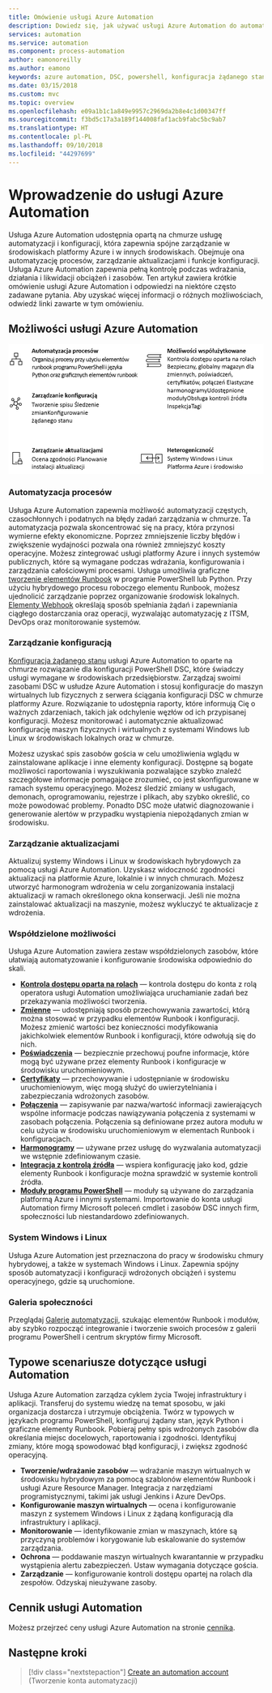 ```yaml
---
title: Omówienie usługi Azure Automation
description: Dowiedz się, jak używać usługi Azure Automation do automatyzacji cyklu życia infrastruktury i aplikacji.
services: automation
ms.service: automation
ms.component: process-automation
author: eamonoreilly
ms.author: eamono
keywords: azure automation, DSC, powershell, konfiguracja żądanego stanu, zarządzanie aktualizacjami, śledzenie zmian, spis, elementy runbook, python, graficzne
ms.date: 03/15/2018
ms.custom: mvc
ms.topic: overview
ms.openlocfilehash: e09a1b1c1a849e9957c2969da2b8e4c1d00347ff
ms.sourcegitcommit: f3bd5c17a3a189f144008faf1acb9fabc5bc9ab7
ms.translationtype: HT
ms.contentlocale: pl-PL
ms.lasthandoff: 09/10/2018
ms.locfileid: "44297699"
---
```

# <a name="an-introduction-to-azure-automation"></a>Wprowadzenie do usługi Azure Automation

Usługa Azure Automation udostępnia opartą na chmurze usługę automatyzacji i konfiguracji, która zapewnia spójne zarządzanie w środowiskach platformy Azure i w innych środowiskach. Obejmuje ona automatyzację procesów, zarządzanie aktualizacjami i funkcje konfiguracji. Usługa Azure Automation zapewnia pełną kontrolę podczas wdrażania, działania i likwidacji obciążeń i zasobów.
Ten artykuł zawiera krótkie omówienie usługi Azure Automation i odpowiedzi na niektóre często zadawane pytania. Aby uzyskać więcej informacji o różnych możliwościach, odwiedź linki zawarte w tym omówieniu.

## <a name="azure-automation-capabilities"></a>Możliwości usługi Azure Automation

![Możliwości automatyzacji — omówienie](media/automation-overview/automation-overview.png)

### <a name="process-automation"></a>Automatyzacja procesów

Usługa Azure Automation zapewnia możliwość automatyzacji częstych, czasochłonnych i podatnych na błędy zadań zarządzania w chmurze. Ta automatyzacja pozwala skoncentrować się na pracy, która przynosi wymierne efekty ekonomiczne. Poprzez zmniejszenie liczby błędów i zwiększenie wydajności pozwala ona również zmniejszyć koszty operacyjne. Możesz zintegrować usługi platformy Azure i innych systemów publicznych, które są wymagane podczas wdrażania, konfigurowania i zarządzania całościowymi procesami. Usługa umożliwia graficzne [tworzenie elementów Runbook](automation-runbook-types.md) w programie PowerShell lub Python. Przy użyciu hybrydowego procesu roboczego elementu Runbook, możesz ujednolicić zarządzanie poprzez organizowanie środowisk lokalnych. [Elementy Webhook](automation-webhooks.md) określają sposób spełniania żądań i zapewniania ciągłego dostarczania oraz operacji, wyzwalając automatyzację z ITSM, DevOps oraz monitorowanie systemów.

### <a name="configuration-management"></a>Zarządzanie konfiguracją

[Konfiguracja żądanego stanu](automation-dsc-overview.md) usługi Azure Automation to oparte na chmurze rozwiązanie dla konfiguracji PowerShell DSC, które świadczy usługi wymagane w środowiskach przedsiębiorstw. Zarządzaj swoimi zasobami DSC w usłudze Azure Automation i stosuj konfiguracje do maszyn wirtualnych lub fizycznych z serwera ściągania konfiguracji DSC w chmurze platformy Azure. Rozwiązanie to udostępnia raporty, które informują Cię o ważnych zdarzeniach, takich jak odchylenie węzłów od ich przypisanej konfiguracji. Możesz monitorować i automatycznie aktualizować konfigurację maszyn fizycznych i wirtualnych z systemami Windows lub Linux w środowiskach lokalnych oraz w chmurze.

Możesz uzyskać spis zasobów gościa w celu umożliwienia wglądu w zainstalowane aplikacje i inne elementy konfiguracji. Dostępne są bogate możliwości raportowania i wyszukiwania pozwalające szybko znaleźć szczegółowe informacje pomagające zrozumieć, co jest skonfigurowane w ramach systemu operacyjnego. Możesz śledzić zmiany w usługach, demonach, oprogramowaniu, rejestrze i plikach, aby szybko określić, co może powodować problemy. Ponadto DSC może ułatwić diagnozowanie i generowanie alertów w przypadku wystąpienia niepożądanych zmian w środowisku.

### <a name="update-management"></a>Zarządzanie aktualizacjami

Aktualizuj systemy Windows i Linux w środowiskach hybrydowych za pomocą usługi Azure Automation. Uzyskasz widoczność zgodności aktualizacji na platformie Azure, lokalnie i w innych chmurach. Możesz utworzyć harmonogram wdrożenia w celu zorganizowania instalacji aktualizacji w ramach określonego okna konserwacji. Jeśli nie można zainstalować aktualizacji na maszynie, możesz wykluczyć te aktualizacje z wdrożenia.

### <a name="shared-capabilities"></a>Współdzielone możliwości

Usługa Azure Automation zawiera zestaw współdzielonych zasobów, które ułatwiają automatyzowanie i konfigurowanie środowiska odpowiednio do skali.

* **[Kontrola dostępu oparta na rolach](automation-role-based-access-control.md)** — kontrola dostępu do konta z rolą operatora usługi Automation umożliwiająca uruchamianie zadań bez przekazywania możliwości tworzenia.
* **[Zmienne](automation-variables.md)** — udostępniają sposób przechowywania zawartości, którą można stosować w przypadku elementów Runbook i konfiguracji. Możesz zmienić wartości bez konieczności modyfikowania jakichkolwiek elementów Runbook i konfiguracji, które odwołują się do nich.
* **[Poświadczenia](automation-credentials.md)** — bezpiecznie przechowuj poufne informacje, które mogą być używane przez elementy Runbook i konfiguracje w środowisku uruchomieniowym.
* **[Certyfikaty](automation-certificates.md)** — przechowywanie i udostępnianie w środowisku uruchomieniowym, więc mogą służyć do uwierzytelniania i zabezpieczania wdrożonych zasobów.
* **[Połączenia](automation-connections.md)** — zapisywanie par nazwa/wartość informacji zawierających wspólne informacje podczas nawiązywania połączenia z systemami w zasobach połączenia. Połączenia są definiowane przez autora modułu w celu użycia w środowisku uruchomieniowym w elementach Runbook i konfiguracjach.
* **[Harmonogramy](automation-schedules.md)** — używane przez usługę do wyzwalania automatyzacji we wstępnie zdefiniowanym czasie.
* **[Integracja z kontrolą źródła](automation-source-control-integration.md)** — wspiera konfigurację jako kod, gdzie elementy Runbook i konfiguracje można sprawdzić w systemie kontroli źródła.
* **[Moduły programu PowerShell](automation-integration-modules.md)** — moduły są używane do zarządzania platformą Azure i innymi systemami. Importowanie do konta usługi Automation firmy Microsoft poleceń cmdlet i zasobów DSC innych firm, społeczności lub niestandardowo zdefiniowanych.

### <a name="windows-and-linux"></a>System Windows i Linux

Usługa Azure Automation jest przeznaczona do pracy w środowisku chmury hybrydowej, a także w systemach Windows i Linux. Zapewnia spójny sposób automatyzacji i konfiguracji wdrożonych obciążeń i systemu operacyjnego, gdzie są uruchomione.

### <a name="community-gallery"></a>Galeria społeczności

Przeglądaj [Galerię automatyzacji](automation-runbook-gallery.md), szukając elementów Runbook i modułów, aby szybko rozpocząć integrowanie i tworzenie swoich procesów z galerii programu PowerShell i centrum skryptów firmy Microsoft.

## <a name="common-scenarios-for-automation"></a>Typowe scenariusze dotyczące usługi Automation

Usługa Azure Automation zarządza cyklem życia Twojej infrastruktury i aplikacji. Transferuj do systemu wiedzę na temat sposobu, w jaki organizacja dostarcza i utrzymuje obciążenia. Twórz w typowych w językach programu PowerShell, konfiguruj żądany stan, język Python i graficzne elementy Runbook. Pobieraj pełny spis wdrożonych zasobów dla określania miejsc docelowych, raportowania i zgodności. Identyfikuj zmiany, które mogą spowodować błąd konfiguracji, i zwiększ zgodność operacyjną.

* **Tworzenie/wdrażanie zasobów** — wdrażanie maszyn wirtualnych w środowisku hybrydowym za pomocą szablonów elementów Runbook i usługi Azure Resource Manager. Integracja z narzędziami programistycznymi, takimi jak usługi Jenkins i Azure DevOps.
* **Konfigurowanie maszyn wirtualnych** — ocena i konfigurowanie maszyn z systemem Windows i Linux z żądaną konfiguracją dla infrastruktury i aplikacji.
* **Monitorowanie** — identyfikowanie zmian w maszynach, które są przyczyną problemów i korygowanie lub eskalowanie do systemów zarządzania.
* **Ochrona** — poddawanie maszyn wirtualnych kwarantannie w przypadku wystąpienia alertu zabezpieczeń. Ustaw wymagania dotyczące gościa.
* **Zarządzanie** — konfigurowanie kontroli dostępu opartej na rolach dla zespołów. Odzyskaj nieużywane zasoby.

## <a name="pricing-for-automation"></a>Cennik usługi Automation

Możesz przejrzeć ceny usługi Azure Automation na stronie [cennika](https://azure.microsoft.com/pricing/details/automation/).

## <a name="next-steps"></a>Następne kroki

> [!div class="nextstepaction"]
> [Create an automation account](automation-quickstart-create-account.md) (Tworzenie konta automatyzacji)
